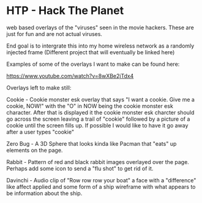 HTP - Hack The Planet
===

web based overlays of the "viruses" seen in the movie hackers. These are just for fun and are not actual viruses.

End goal is to intergrate this into my home wireless network as a randomly injected frame (Different project that will eventually be linked here)

Examples of some of the overlays I want to make can be found here:

https://www.youtube.com/watch?v=8wXBe2jTdx4

Overlays left to make still:

Cookie - Cookie monster esk overlay that says "I want a cookie. Give me a cookie, NOW!" with the "O" in NOW being the cookie monster esk character. After that is displayed it the cookie monster esk charcter should go across the screen leaving a trail of "cookie" followed by a picture of a cookie until the screen fills up. If possible I would like to have it go away after a user types "cookie"

Zero Bug - A 3D Sphere that looks kinda like Pacman that "eats" up elements on the page.

Rabbit - Pattern of red and black rabbit images overlayed over the page. Perhaps add some icon to send a "flu shot" to get rid of it.

Davinchi - Audio clip of "Row row row your boat" a face with a "difference" like affect applied and some form of a ship wireframe with what appears to be information about the ship.

